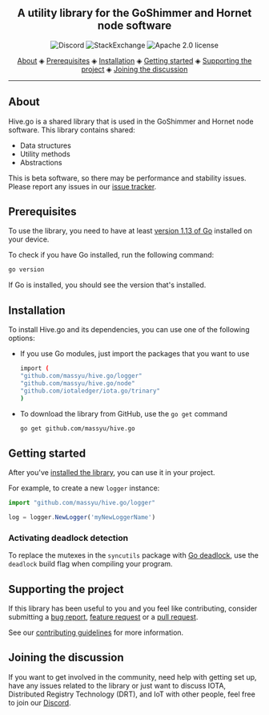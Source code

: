 <h2 align="center">A utility library for the GoShimmer and Hornet node software</h2>

<p align="center">
  <a href="https://discord.iota.org/" style="text-decoration:none;"><img src="https://img.shields.io/badge/Discord-9cf.svg?logo=discord" alt="Discord"></a>
    <a href="https://iota.stackexchange.com/" style="text-decoration:none;"><img src="https://img.shields.io/badge/StackExchange-9cf.svg?logo=stackexchange" alt="StackExchange"></a>
    <a href="https://github.com/massyu/hive.go/blob/master/LICENSE" style="text-decoration:none;"><img src="https://img.shields.io/github/license/massyu/hive.go.svg" alt="Apache 2.0 license"></a>
</p>
      
<p align="center">
  <a href="#about">About</a> ◈
  <a href="#prerequisites">Prerequisites</a> ◈
  <a href="#installation">Installation</a> ◈
  <a href="#getting-started">Getting started</a> ◈
  <a href="#supporting-the-project">Supporting the project</a> ◈
  <a href="#joining-the-discussion">Joining the discussion</a> 
</p>

---

## About

Hive.go is a shared library that is used in the GoShimmer and Hornet node software. This library contains shared:
* Data structures
* Utility methods
* Abstractions

This is beta software, so there may be performance and stability issues.
Please report any issues in our [issue tracker](https://github.com/massyu/hive.go/issues/new).

## Prerequisites

To use the library, you need to have at least [version 1.13 of Go](https://golang.org/doc/install) installed on your device.

To check if you have Go installed, run the following command:

```bash
go version
```

If Go is installed, you should see the version that's installed.

## Installation

To install Hive.go and its dependencies, you can use one of the following options:

* If you use Go modules, just import the packages that you want to use

    ```bash
    import (
    "github.com/massyu/hive.go/logger"
    "github.com/massyu/hive.go/node"
    "github.com/iotaledger/iota.go/trinary"
    )
    ```

* To download the library from GitHub, use the `go get` command

    ```bash
    go get github.com/massyu/hive.go
    ```

## Getting started

After you've [installed the library](#installation), you can use it in your project.

For example, to create a new `logger` instance:

```js
import "github.com/massyu/hive.go/logger"

log = logger.NewLogger('myNewLoggerName')
```

### Activating deadlock detection

To replace the mutexes in the `syncutils` package with [Go deadlock](https://github.com/sasha-s/go-deadlock), use the `deadlock` build flag when compiling your program.

## Supporting the project

If this library has been useful to you and you feel like contributing, consider submitting a [bug report](https://github.com/massyu/hive.go/issues/new), [feature request](https://github.com/massyu/hive.go/issues/new) or a [pull request](https://github.com/massyu/hive.go/pulls/).

See our [contributing guidelines](.github/CONTRIBUTING.md) for more information.

## Joining the discussion

If you want to get involved in the community, need help with getting set up, have any issues related to the library or just want to discuss IOTA, Distributed Registry Technology (DRT), and IoT with other people, feel free to join our [Discord](https://discord.iota.org/).
